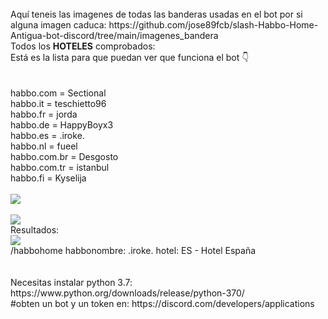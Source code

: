 <br>
Aquí teneis las imagenes de todas las banderas usadas en el bot por si alguna imagen caduca:
https://github.com/jose89fcb/slash-Habbo-Home-Antigua-bot-discord/tree/main/imagenes_bandera
<br>
Todos los <b>HOTELES</b> comprobados:
<br>
Está es la lista para que puedan ver que funciona el bot 👇
<br>
<br>
<br>
habbo.com = Sectional
<br>
habbo.it = teschietto96
<br>
habbo.fr = jorda
<br>
habbo.de = HappyBoyx3
<br>
habbo.es = .iroke.
<br>
habbo.nl = fueel
<br>
habbo.com.br = Desgosto
<br>
habbo.com.tr = istanbul
<br>
habbo.fi = Kyselija
<br>
<br>
<img src="https://i.imgur.com/wDwZOXw.png">
<br>
<br>
<img src="https://i.imgur.com/oaralpr.png">
<br>
Resultados:
<br>
<img src="https://i.imgur.com/QQNIXrd.png">


<br>
/habbohome habbonombre: .iroke. hotel: ES - Hotel España
<br>
<br>
<br>
Necesitas instalar python 3.7: https://www.python.org/downloads/release/python-370/
<br>
#obten un bot y un token en: https://discord.com/developers/applications
